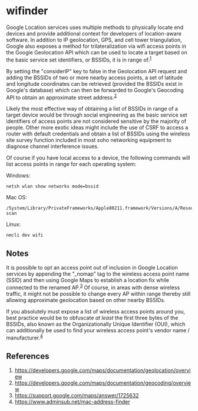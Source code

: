 # wifinder

Google Location services uses multiple methods to physically locate end devices and provide additional context for developers of location-aware software. In addition to IP geolocation, GPS, and cell tower triangulation, Google also exposes a method for trilateralization via wifi access points in the Google Geolocation API which can be used to locate a target based on the basic service set identifiers, or BSSIDs, it is in range of.<sup>[1](https://developers.google.com/maps/documentation/geolocation/overview)</sup>

By setting the "considerIP" key to false in the Geolocation API request and adding the BSSIDs of two or more nearby access points, a set of latitude and longitude coordinates can be retrieved (provided the BSSIDs exist in Google's database) which can then be forwarded to Google's Geocoding API to obtain an approximate street address.<sup>[2](https://developers.google.com/maps/documentation/geocoding/overview)</sup>

Likely the most effective way of obtaining a list of BSSIDs in range of a target device would be through social engineering as the basic service set identifiers of access points are not considered sensitive by the majority of people. Other more exotic ideas might include the use of CSRF to access a router with default credentials and obtain a list of BSSIDs using the wireless site survey function included in most soho networking equipment to diagnose channel interference issues. 

Of course if you have local access to a device, the following commands will list access points in range for each operating system:

Windows:
```
netsh wlan show networks mode=bssid
```
Mac OS:
```
/System/Library/PrivateFrameworks/Apple80211.framework/Versions/A/Resources/airport scan
```
Linux:
```
nmcli dev wifi
```

## Notes
It is possible to opt an access point out of inclusion in Google Location services by appending the “_nomap” tag to the wireless access point name (SSID) and then using Google Maps to establish a location fix while connected to the renamed AP.<sup>[3](https://support.google.com/maps/answer/1725632)</sup> Of course, in areas with dense wireless traffic, it might not be possible to change every AP within range thereby still allowing approximate geolocation based on other nearby BSSIDs.

If you absolutely must expose a list of wireless access points around you, best practice would be to obfuscate *at least* the first three bytes of the BSSIDs, also known as the Organizationally Unique Identifier (OUI), which can additionally be used to find your wireless access point's vendor name / manufacturer.<sup>[4](https://www.adminsub.net/mac-address-finder)</sup>

## References
1. https://developers.google.com/maps/documentation/geolocation/overview
2. https://developers.google.com/maps/documentation/geocoding/overview
3. https://support.google.com/maps/answer/1725632
4. https://www.adminsub.net/mac-address-finder
